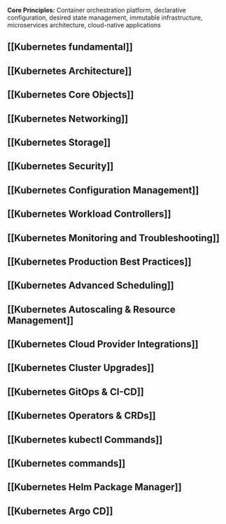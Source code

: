 **Core Principles:** Container orchestration platform, declarative configuration, desired state management, immutable infrastructure, microservices architecture, cloud-native applications

## [[Kubernetes fundamental]]
## [[Kubernetes Architecture]]
## [[Kubernetes Core Objects]]
## [[Kubernetes Networking]]
## [[Kubernetes Storage]]
## [[Kubernetes Security]]
## [[Kubernetes Configuration Management]]
## [[Kubernetes Workload Controllers]]
## [[Kubernetes Monitoring and Troubleshooting]]
## [[Kubernetes Production Best Practices]]
## [[Kubernetes Advanced Scheduling]]
## [[Kubernetes Autoscaling & Resource Management]]
## [[Kubernetes Cloud Provider Integrations]]
## [[Kubernetes Cluster Upgrades]]
## [[Kubernetes GitOps & CI-CD]]
## [[Kubernetes Operators & CRDs]]
## [[Kubernetes kubectl Commands]]
## [[Kubernetes commands]]
## [[Kubernetes Helm Package Manager]]
## [[Kubernetes Argo CD]]